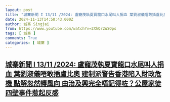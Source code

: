 ```yaml
---
layout: post
title: "城寨新聞 I 13/11 /2024: 盧寵茂執夏寶龍口水尾叫人捐血 葉劉淑儀唔敢插盧比奧 建制派警告香港陷入財政危機 點解忽然轉風向 由治及興完全唔記得咗？公屋家徒四壁事件惹起反感"
date: 2024-11-13T14:50:43.000Z
author: 城寨 Singjai
from: https://www.youtube.com/watch?v=2XhQr2uSOps
tags: [ 城寨 ]
comments: True
categories: [ 城寨 ]
---
```

<!--1731509443000-->
[城寨新聞 I 13/11 /2024: 盧寵茂執夏寶龍口水尾叫人捐血 葉劉淑儀唔敢插盧比奧 建制派警告香港陷入財政危機 點解忽然轉風向 由治及興完全唔記得咗？公屋家徒四壁事件惹起反感](https://www.youtube.com/watch?v=2XhQr2uSOps)
------

<div>

</div>
